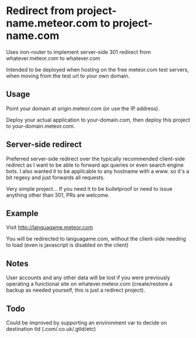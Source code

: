 # Redirect from project-name.meteor.com to project-name.com

Uses iron-router to implement server-side 301 redirect from whatever.meteor.com to whatever.com

Intended to be deployed when hosting on the free meteor.com test servers, when moving from the test url to your own domain.

## Usage

Point your domain at origin.meteor.com (or use the IP address).

Deploy your actual application to your-domain.com, then deploy this project to your-domain.meteor.com.

## Server-side redirect

Preferred server-side redirect over the typically recommended client-side redirect as I want to be able to forward api queries or even search engine bots. I also wanted it to be applicable to any hostname with a www. so it's a bit regexy and just forwards all requests.

Very simple project... If you need it to be bulletproof or need to issue anything other than 301, PRs are welcome.

## Example

Visit http://languagame.meteor.com

You will be redirected to languagame.com, without the client-side needing to load (even is javascript is disabled on the client)

## Notes

User accounts and any other data will be lost if you were previously operating a functional site on whatever.meteor.com (create/restore a backup as needed yourself, this is just a redirect project).

## Todo

Could be improved by supporting an environment var to decide on destination tld (.com/.co.uk/.gtld/etc)